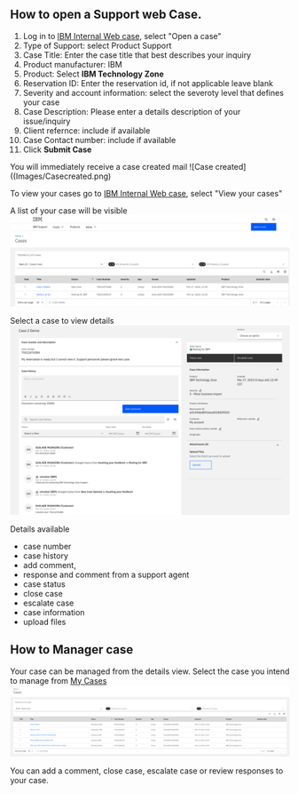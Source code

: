 ## How to open a Support web Case.

1. Log in to [IBM Internal Web case](https://ibmsf.force.com/ibminternalproducts/s/), select "Open a case"
2. Type of Support: select Product Support
3. Case Title: Enter the case title that best describes your inquiry
4. Product manufacturer: IBM
5. Product: Select **IBM Technology Zone**
6. Reservation ID: Enter the reservation id, if not applicable leave blank
7. Severity and account information: select the severoty level that defines your case
8. Case Description: Please enter a details description of your issue/inquiry
9. Client refernce: include if available 
10. Case Contact number: include if available
11. Click **Submit Case**

You will immediately receive a case created mail ![Case created]((Images/Casecreated.png)

To view your cases go to [IBM Internal Web case](https://ibmsf.force.com/ibminternalproducts/s/), select "View your cases"

A list of your case will be visible ![Casedetails](Images/Casedetails.png)

Select a case to view details ![Casedetailsview](Images/Casedetailsview.png)

Details available
- case number
- case history
- add comment, 
- response and comment from a support agent
- case status
- close case
- escalate case
- case information
- upload files 

## How to Manager case
 Your case can be managed from the details view. 
 Select the case you intend to manage from [My Cases](https://ibmsf.force.com/ibminternalproducts/s/my-cases)
 ![caselist](Images/caselist.png)
 
You can add a comment, close case, escalate case or review responses to your case. 



